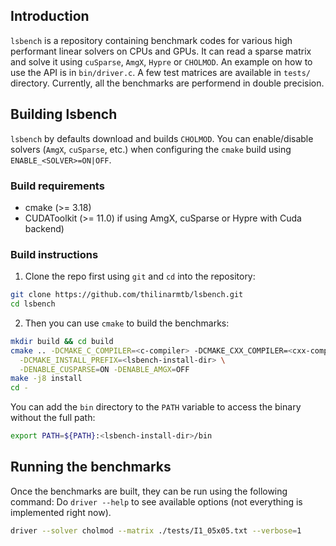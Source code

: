 ## Introduction

`lsbench` is a repository containing benchmark codes for various high performant
linear solvers on CPUs and GPUs. It can read a sparse matrix and solve it using
`cuSparse`, `AmgX`, `Hypre` or `CHOLMOD`. An example on how to use the API is in
`bin/driver.c`. A few test matrices are available in `tests/` directory. Currently,
all the benchmarks are performend in double precision.

## Building lsbench

`lsbench` by defaults download and builds `CHOLMOD`. You can enable/disable
solvers (`AmgX`, `cuSparse`, etc.) when configuring the `cmake` build using
`ENABLE_<SOLVER>=ON|OFF`.

### Build requirements

- cmake (>= 3.18)
- CUDAToolkit (>= 11.0) if using AmgX, cuSparse or Hypre with Cuda backend)

### Build instructions

1. Clone the repo first using `git` and `cd` into the repository:
```sh
git clone https://github.com/thilinarmtb/lsbench.git
cd lsbench
```

2. Then you can use `cmake` to build the benchmarks:
```sh
mkdir build && cd build 
cmake .. -DCMAKE_C_COMPILER=<c-compiler> -DCMAKE_CXX_COMPILER=<cxx-compiler> \
  -DCMAKE_INSTALL_PREFIX=<lsbench-install-dir> \
  -DENABLE_CUSPARSE=ON -DENABLE_AMGX=OFF
make -j8 install
cd -
```

You can add the `bin` directory to the `PATH` variable to access the binary
without the full path:
```sh
export PATH=${PATH}:<lsbench-install-dir>/bin
```

## Running the benchmarks

Once the benchmarks are built, they can be run using the following command:
Do `driver --help` to see available options (not everything is implemented
right now).
```sh
driver --solver cholmod --matrix ./tests/I1_05x05.txt --verbose=1
```
